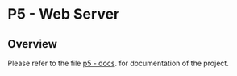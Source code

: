 # P5 - Web Server

## Overview
Please refer to the file [p5 - docs](https://github.com/JiatongLiu97/cs537/blob/master/p5/p5.pdf). for documentation of the project.

